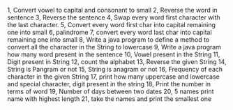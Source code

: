 
1, Convert vowel to capital and consonant to small
2, Reverse the word in sentence
3, Reverse the sentence
4, Swap every word first character with the last character.
5, Convert every word first char into capital remaining one into small
6, palindrome
7, convert every word last char into capital remaining one into small
8, Write a java program to define a method to convert all the character in the String to lowercase
9, Write a java program how many word present in the sentence
10, Vowel present in the String
11, Digit present in String
12, count the alphabet
13, Reverse the given String
14, String is Pangram or not
15, String is anagram or not
16, Frequency of each character in the given String
17, print how many uppercase and lowercase and special character, digit present in the string
18, Print the number in terms of word
19, Number of days between two dates
20, 5 names print name with highest length
21, take the names and print the smallest one
